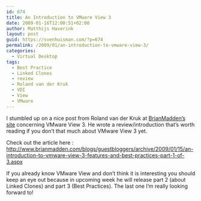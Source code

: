 ```yaml
---
id: 674
title: An Introduction to VMware View 3
date: 2009-01-16T12:00:51+02:00
author: Matthijs Haverink
layout: post
guid: https://svenhuisman.com/?p=674
permalink: /2009/01/an-introduction-to-vmware-view-3/
categories:
  - Virtual Desktop
tags:
  - Best Practice
  - Linked Clones
  - review
  - Roland van der Kruk
  - VDI
  - View
  - VMware
---
```

I stumbled up on a nice post from Roland van der Kruk at <a href="http://www.brianmadden.com" target="_blank">BrianMadden&#8217;s site</a> concerning VMware View 3. He wrote a review/introduction that&#8217;s worth reading if you don&#8217;t that much about VMware View 3 yet.<!--more-->

Check out the article here : <http://www.brianmadden.com/blogs/guestbloggers/archive/2009/01/15/an-introduction-to-vmware-view-3-features-and-best-practices-part-1-of-3.aspx>

If you already know VMware View and don&#8217;t think it is interesting you should keep an eye out because in upcoming week he will release part 2 (about Linked Clones) and part 3 (Best Practices). The last one I&#8217;m really looking forward to!